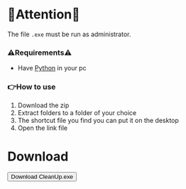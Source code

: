 # 🚨Attention🚨

The file `.exe` must be run as administrator.

### ⚠️Requirements⚠️ <br>
  - Have [Python](https://www.python.org/downloads/) in your pc

### 👉How to use 
1. Download the zip
2. Extract folders to a folder of your choice
3. The shortcut file you find you can put it on the desktop
4. Open the link file

# Download
<a href="https://github.com/Khin-kun/CleanUpDownload/raw/main/CleanUpExe.rar" download>
  <button style='text-decoration:none;'>Download CleanUp.exe</button>
</a>
